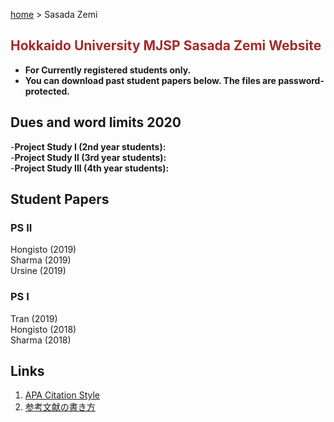 [home](https://hirosasada.github.io/) > Sasada Zemi  
## <font color="BROWN">Hokkaido University MJSP Sasada Zemi Website</font>
- **For Currently registered students only.**  
- **You can download past student papers below. The files are password-protected.**  

## Dues and word limits 2020  
-**Project Study I   (2nd year students):**  
-**Project Study II  (3rd year students):**  
-**Project Study III (4th year students):**  

## Student Papers  
### PS II  
Hongisto (2019)     
Sharma (2019)   
Ursine (2019)  
### PS I  
Tran (2019)  
Hongisto (2018)     
Sharma (2018)  

## Links   
1. [APA Citation Style](https://www.citationmachine.net/apa/cite-a-book)  
2. [参考文献の書き方](https://www.library.osaka-u.ac.jp/doc/2013_Writing_references.pdf)  
